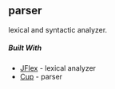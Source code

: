 ## parser

lexical and syntactic analyzer.

##### Built With

* [JFlex](https://www.jflex.de/) - lexical analyzer
* [Cup](http://www2.cs.tum.edu/projects/cup/) - parser